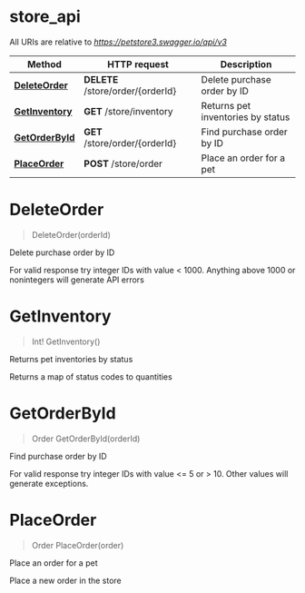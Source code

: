 # store_api

All URIs are relative to *https://petstore3.swagger.io/api/v3*

| Method                                        | HTTP request                      | Description                       |
| --------------------------------------------- | --------------------------------- | --------------------------------- |
| [**DeleteOrder**](store_api.md#DeleteOrder)   | **DELETE** /store/order/{orderId} | Delete purchase order by ID       |
| [**GetInventory**](store_api.md#GetInventory) | **GET** /store/inventory          | Returns pet inventories by status |
| [**GetOrderById**](store_api.md#GetOrderById) | **GET** /store/order/{orderId}    | Find purchase order by ID         |
| [**PlaceOrder**](store_api.md#PlaceOrder)     | **POST** /store/order             | Place an order for a pet          |

<a name="DeleteOrder"></a>

# **DeleteOrder**

> DeleteOrder(orderId)

Delete purchase order by ID

For valid response try integer IDs with value &lt; 1000. Anything above 1000 or nonintegers will generate API errors
<a name="GetInventory"></a>

# **GetInventory**

> Int! GetInventory()

Returns pet inventories by status

Returns a map of status codes to quantities
<a name="GetOrderById"></a>

# **GetOrderById**

> Order GetOrderById(orderId)

Find purchase order by ID

For valid response try integer IDs with value &lt;&#x3D; 5 or &gt; 10. Other values will generate exceptions.
<a name="PlaceOrder"></a>

# **PlaceOrder**

> Order PlaceOrder(order)

Place an order for a pet

Place a new order in the store
